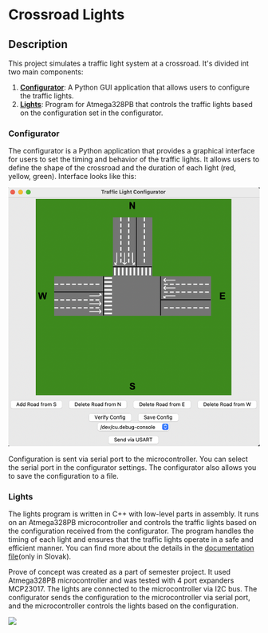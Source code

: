 # Crossroad Lights

## Description
This project simulates a traffic light system at a crossroad. It's divided int two main components:
1. [**Configurator**](CrossRoadConfig/): A Python GUI application that allows users to configure the traffic lights.
2. [**Lights**](Lights/): Program for Atmega328PB that controls the traffic lights based on the configuration set in the configurator.

### Configurator

The configurator is a Python application that provides a graphical interface for users to set the timing and behavior of the traffic lights. It allows users to define the shape of the crossroad and the duration of each light (red, yellow, green). Interface looks like this:

![Configurator Interface](docs/img/crossroad.png)

Configuration is sent via serial port to the microcontroller. You can select the serial port in the configurator settings. The configurator also allows you to save the configuration to a file.

### Lights

The lights program is written in C++ with low-level parts in assembly. It runs on an Atmega328PB microcontroller and controls the traffic lights based on the configuration received from the configurator. The program handles the timing of each light and ensures that the traffic lights operate in a safe and efficient manner. You can find more about the details in the [documentation file](docs/documentation.md)(only in Slovak).

Prove of concept was created as a part of semester project. It used Atmega328PB microcontroller and was tested with 4 port expanders MCP23017. The lights are connected to the microcontroller via I2C bus. The configurator sends the configuration to the microcontroller via serial port, and the microcontroller controls the lights based on the configuration.

![](docs/img/connected.png)